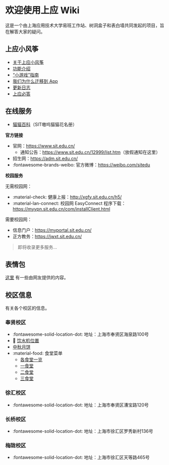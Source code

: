 # 欢迎使用上应 Wiki

这是一个由上海应用技术大学易班工作站、树洞盒子和表白墙共同发起的项目，旨在解答大家的疑问。

## 上应小风筝

- [关于上应小风筝](./kite-app/about/)
- [功能介绍](./kite-app/feature/)
- [“小游戏”指南](./kite-app/game/)
- [我们为什么迁移到 App](./kite-app/why-do-we-migrate/)
- [更新日志](./kite-app/changelog/)
- [上应必答](./kite-app/bbs/)
<!-- - [未来功能](./kite-app/todo/) -->

## 在线服务

- [猫猫百科](./aowu/)（SIT嗷呜猫猫花名册）

**官方链接**

- 官网：<https://www.sit.edu.cn/>
	- 通知公告：<https://www.sit.edu.cn/12999/list.htm>（放假通知在这里）
- 招生网：<https://adm.sit.edu.cn/>
- :fontawesome-brands-weibo: 官方微博：<https://weibo.com/sitedu>

**校园服务**

无需校园网：

- :material-check:       健康上报：<http://xgfy.sit.edu.cn/h5/>
- :material-lan-connect: 校园网 EasyConnect 程序下载：<https://myvpn.sit.edu.cn/com/installClient.html>

需要校园网：

- 信息门户：<https://myportal.sit.edu.cn/>
- 正方教务：<https://jwxt.sit.edu.cn/>

> 即将收录更多服务…

## 表情包

[这里](./emotion/) 有一些由网友提供的内容。

## 校区信息

有关各个校区的信息。

### 奉贤校区

- :fontawesome-solid-location-dot: 地址：上海市奉贤区海泉路100号
- :potable_water: [饮水机位置](./fengxian/water/)
- [中秋月饼](./fengxian/moon-cake/)
- :material-food: 食堂菜单
	- [各食堂一览](./fengxian/canteen-menu/)
	- [一食堂](./fengxian/canteen-menu/canteen-1/)
	- [二食堂](./fengxian/canteen-menu/canteen-2/)
	- [三食堂](./fengxian/canteen-menu/canteen-3/)

### 徐汇校区

- :fontawesome-solid-location-dot: 地址：上海市奉贤区漕宝路120号

### 长桥校区

- :fontawesome-solid-location-dot: 地址：上海市徐汇区罗秀新村136号

### 梅陇校区

- :fontawesome-solid-location-dot: 地址：上海市徐汇区天等路465号

